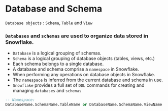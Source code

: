 # Database and Schema

`Database objects` : `Schema`, `Table` and `View`

### `Databases` and `schemas` are used to organize data stored in Snowflake.
- `Database` is a logical grouping of schemas.
- `Schema` is a logical grouping of database objects (tables, views, etc.)
- Each schema belongs to a single database.
- A database and schema comprise a `namespace` in Snowflake.
- When performing any operations on database objects in Snowflake.
- The `namespace` is inferred from the current database and schema in use.
- `Snowflake` provides a full set of `DDL` commands for creating and managing `databases` and `schemas`

```sql
-- Namespace:
DatabaseName.SchemaName.TableName or DatabaseName.SchemaName.ViewName
```
